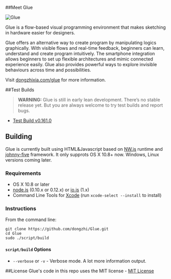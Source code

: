 ##Meet Glue

![Glue](http://dongzhixia.com/glue/images/banner.svg)

Glue is a flow-based visual programming environment that makes sketching in hardware easier for designers. 

Glue offers an alternative way to create program by manipulating logics graphically. With visible flows and real-time feedback, beginners can learn, understand and create program intuitively. The smartphone integration allows beginners to set up flexible architectures and mimic connected experience easily. Glue also provides powerful ways to explore invisible behaviours across time and possibilities. 

Visit [dongzhixia.com/glue](http://dongzhixia.com/glue/) for more information.

##Test Builds
> **WARNING:** Glue is still in early lean development. There’s no stable release yet. But you are always welcome to try test builds and report bugs.

- [Test Build v0.161.0](https://github.com/dongzhi/Glue/releases)

## Building
Glue is currently built using HTML&Javascript based on [NW.js](https://github.com/nwjs/nw.js) runtime and [johnny-five](https://github.com/rwaldron/johnny-five) framework. It only supprots OS X 10.8+ now. Windows, Linux versions coming later.

### Requirements
  * OS X 10.8 or later
  * [node.js](http://nodejs.org/download/) (0.10.x or 0.12.x) or [io.js](https://iojs.org) (1.x)
  * Command Line Tools for [Xcode](https://developer.apple.com/xcode/downloads/) (run `xcode-select --install` to install)
  

### Instructions
From the command line:

```
git clone https://github.com/dongzhi/Glue.git
cd Glue
sudo ./script/build
```

#### `script/build` Options
  * `--verbose` or `-v` - Verbose mode. A lot more information output.

##License
Glue's code in this repo uses the MIT license - [MIT License](http://en.wikipedia.org/wiki/MIT_License)